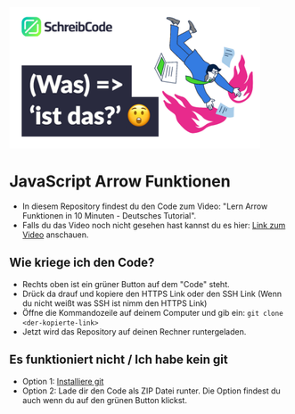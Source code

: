<img src="./img/javascript-arrow-funktionen.jpg" width="450" alt="Youtube Thumbnail"/>

# JavaScript Arrow Funktionen

-   In diesem Repository findest du den Code zum Video: "Lern Arrow Funktionen in 10 Minuten - Deutsches Tutorial".
-   Falls du das Video noch nicht gesehen hast kannst du es hier:
    [Link zum Video](https://youtu.be/Zu9YeqQ-Avg) anschauen.

## Wie kriege ich den Code?

-   Rechts oben ist ein grüner Button auf dem "Code" steht.
-   Drück da drauf und kopiere den HTTPS Link oder den SSH Link (Wenn du nicht weißt was SSH ist nimm den HTTPS Link)
-   Öffne die Kommandozeile auf deinem Computer und gib ein: `git clone <der-kopierte-link>`
-   Jetzt wird das Repository auf deinen Rechner runtergeladen.

## Es funktioniert nicht / Ich habe kein git

-   Option 1: [Installiere git](https://www.atlassian.com/de/git/tutorials/install-git)
-   Option 2: Lade dir den Code als ZIP Datei runter. Die Option findest du auch wenn du auf den grünen Button klickst.
